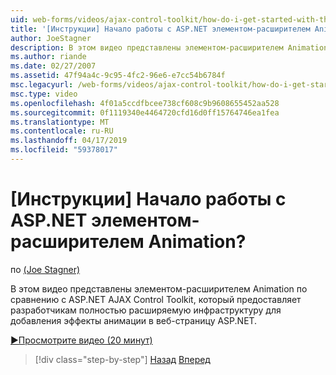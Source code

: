 ```yaml
---
uid: web-forms/videos/ajax-control-toolkit/how-do-i-get-started-with-the-aspnet-ajax-animation-extender-control
title: '[Инструкции] Начало работы с ASP.NET элементом-расширителем Animation? | Документы Майкрософт'
author: JoeStagner
description: В этом видео представлены элементом-расширителем Animation по сравнению с ASP.NET AJAX Control Toolkit, который предоставляет разработчикам полностью расширяемую платформу для...
ms.author: riande
ms.date: 02/27/2007
ms.assetid: 47f94a4c-9c95-4fc2-96e6-e7cc54b6784f
msc.legacyurl: /web-forms/videos/ajax-control-toolkit/how-do-i-get-started-with-the-aspnet-ajax-animation-extender-control
msc.type: video
ms.openlocfilehash: 4f01a5ccdfbcee738cf608c9b9608655452aa528
ms.sourcegitcommit: 0f1119340e4464720cfd16d0ff15764746ea1fea
ms.translationtype: MT
ms.contentlocale: ru-RU
ms.lasthandoff: 04/17/2019
ms.locfileid: "59378017"
---
```

# <a name="how-do-i-get-started-with-the-aspnet-ajax-animation-extender-control"></a>[Инструкции] Начало работы с ASP.NET элементом-расширителем Animation?

по [(Joe Stagner)](https://github.com/JoeStagner)

В этом видео представлены элементом-расширителем Animation по сравнению с ASP.NET AJAX Control Toolkit, который предоставляет разработчикам полностью расширяемую инфраструктуру для добавления эффекты анимации в веб-страницу ASP.NET.

[&#9654;Просмотрите видео (20 минут)](https://channel9.msdn.com/Blogs/ASP-NET-Site-Videos/how-do-i-get-started-with-the-aspnet-ajax-animation-extender-control)

> [!div class="step-by-step"]
> [Назад](how-do-i-use-the-aspnet-ajax-passwordstrength-extender.md)
> [Вперед](how-do-i-use-the-aspnet-ajax-confirmbutton-extender.md)
